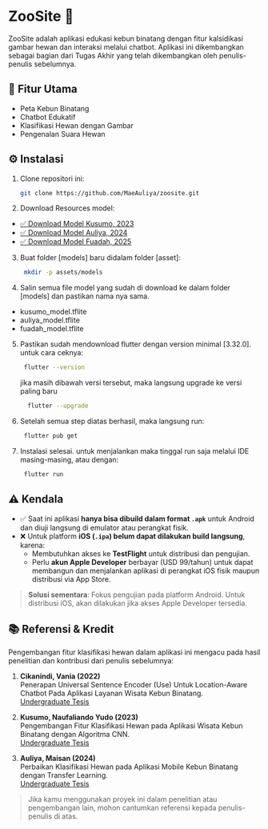 # ZooSite 🐾

ZooSite adalah aplikasi edukasi kebun binatang dengan fitur kalsidikasi gambar hewan dan interaksi melalui chatbot. Aplikasi ini dikembangkan sebagai bagian dari Tugas Akhir yang telah dikembangkan oleh penulis-penulis sebelumnya.

## 🚀 Fitur Utama
- Peta Kebun Binatang
- Chatbot Edukatif
- Klasifikasi Hewan dengan Gambar
- Pengenalan Suara Hewan

## ⚙️ Instalasi
1. Clone repositori ini:
   ```bash
   git clone https://github.com/MaeAuliya/zoosite.git

2. Download Resources model:
  - [✅ Download Model Kusumo, 2023](https://drive.google.com/file/d/xxxxxxxx/view?usp=sharing)
  - [✅ Download Model Auliya, 2024](https://drive.google.com/file/d/yyyyyyyy/view?usp=sharing)
  - [✅ Download Model Fuadah, 2025](https://drive.google.com/file/d/zzzzzzzz/view?usp=sharing)

3. Buat folder [models] baru didalam folder [asset]:
   ```bash
    mkdir -p assets/models

4. Salin semua file model yang sudah di download ke dalam folder [models] dan pastikan nama nya sama.
  - kusumo_model.tflite
  - auliya_model.tflite
  - fuadah_model.tflite
  
5. Pastikan sudah mendownload flutter dengan version minimal [3.32.0]. untuk cara ceknya:
   ```bash
    flutter --version
   ```
    jika masih dibawah versi tersebut, maka langsung upgrade ke versi paling baru
    ```bash
      flutter --upgrade
     ```

6. Setelah semua step diatas berhasil, maka langsung run:
   ```bash
    flutter pub get

7. Instalasi selesai. untuk menjalankan maka tinggal run saja melalui IDE masing-masing, atau dengan:
   ```bash
    flutter run

## ⚠️ Kendala

- ✅ Saat ini aplikasi **hanya bisa dibuild dalam format `.apk`** untuk Android dan diuji langsung di emulator atau perangkat fisik.
- ❌ Untuk platform **iOS (`.ipa`) belum dapat dilakukan build langsung**, karena:
  - Membutuhkan akses ke **TestFlight** untuk distribusi dan pengujian.
  - Perlu **akun Apple Developer** berbayar (USD 99/tahun) untuk dapat membangun dan menjalankan aplikasi di perangkat iOS fisik maupun distribusi via App Store.
  
> **Solusi sementara**: Fokus pengujian pada platform Android. Untuk distribusi iOS, akan dilakukan jika akses Apple Developer tersedia.

## 📚 Referensi & Kredit

Pengembangan fitur klasifikasi hewan dalam aplikasi ini mengacu pada hasil penelitian dan kontribusi dari penulis sebelumnya:

1. **Cikanindi, Vania (2022)**  
   Penerapan Universal Sentence Encoder (Use) Untuk Location-Aware Chatbot Pada Aplikasi Layanan Wisata Kebun Binatang.  
   [Undergraduate Tesis](https://repository.its.ac.id/94474/)

2. **Kusumo, Naufaliando Yudo (2023)**  
   Pengembangan Fitur Klasifikasi Hewan pada Aplikasi Wisata Kebun Binatang dengan Algoritma CNN.  
   [Undergraduate Tesis](https://repository.its.ac.id/104229/)

3. **Auliya, Maisan (2024)**  
   Perbaikan Klasifikasi Hewan pada Aplikasi Mobile Kebun Binatang dengan Transfer Learning.  
   [Undergraduate Tesis](https://repository.its.ac.id/111053/)  

> Jika kamu menggunakan proyek ini dalam penelitian atau pengembangan lain, mohon cantumkan referensi kepada penulis-penulis di atas.



